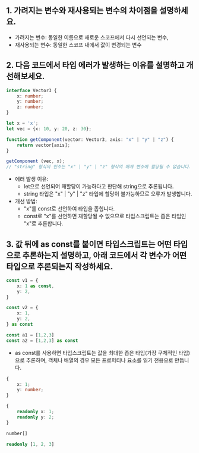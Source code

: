 ## 1. 가려지는 변수와 재사용되는 변수의 차이점을 설명하세요.
- 가려지는 변수: 동일한 이름으로 새로운 스코프에서 다시 선언되는 변수,
- 재사용되는 변수: 동일한 스코프 내에서 값이 변경되는 변수

## 2. 다음 코드에서 타입 에러가 발생하는 이유를 설명하고 개선해보세요.
```ts
interface Vector3 {
    x: number;
    y: number;
    z: number;
}

let x = 'x';
let vec = {x: 10, y: 20, z: 30};

function getComponent(vector: Vector3, axis: "x" | "y" | "z") {
    return vector[axis];
}

getComponent (vec, x);
// "string" 형식의 인수는 "x" | "y" | "z" 형식의 매게 변수에 할당될 수 없습니다.
```

- 에러 발생 이유:
  - let으로 선언되어 재할당이 가능하다고 판단해 string으로 추론됩니다.
  - string 타입은 "x" | "y" | "z" 타입에 할당이 불가능하므로 오류가 발생합니다.
- 개선 방법:
  - "x"를 const로 선언하여 타입을 좁힙니다.
  - const로 "x"를 선언하면 재할당될 수 없으므로 타입스크립트는 좁은 타입인 "x"로 추론합니다.

## 3. 값 뒤에 as const를 붙이면 타입스크립트는 어떤 타입으로 추론하는지 설명하고, 아래 코드에서 각 변수가 어떤 타입으로 추론되는지 작성하세요.

```ts
const v1 = {
    x: 1 as const,
    y: 2,
}

const v2 = {
    x: 1,
    y: 2,
} as const

const a1 = [1,2,3]
const a2 = [1,2,3] as const

```

- as const를 사용하면 타입스크립트는 값을 최대한 좁은 타입(가장 구체적인 타입)으로 추론하며, 객체나 배열의 경우 모든 프로퍼티나 요소를 읽기 전용으로 만듭니다.

```ts
{
    x: 1;
    y: number;
}

{
    readonly x: 1;
    readonly y: 2;
}

number[]

readonly [1, 2, 3]
```